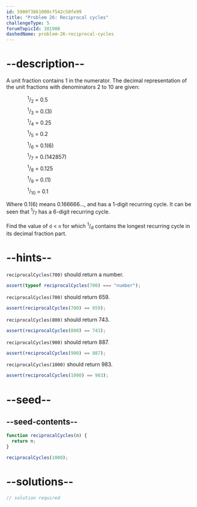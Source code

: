 ```yaml
---
id: 5900f3861000cf542c50fe99
title: "Problem 26: Reciprocal cycles"
challengeType: 5
forumTopicId: 301908
dashedName: problem-26-reciprocal-cycles
---
```


# --description--

A unit fraction contains 1 in the numerator. The decimal representation of the unit fractions with denominators 2 to 10 are given:

<div style='padding-left: 4em; display: inline-grid; grid-template-rows: auto; row-gap: 7px;'><div><sup>1</sup>/<sub>2</sub> = 0.5</div><div><sup>1</sup>/<sub>3</sub> = 0.(3)</div><div><sup>1</sup>/<sub>4</sub> = 0.25</div><div><sup>1</sup>/<sub>5</sub> = 0.2</div><div><sup>1</sup>/<sub>6</sub> = 0.1(6)</div><div><sup>1</sup>/<sub>7</sub> = 0.(142857)</div><div><sup>1</sup>/<sub>8</sub> = 0.125</div><div><sup>1</sup>/<sub>9</sub> = 0.(1)</div><div><sup>1</sup>/<sub>10</sub> = 0.1</div></div>

Where 0.1(6) means 0.166666..., and has a 1-digit recurring cycle. It can be seen that <sup>1</sup>/<sub>7</sub> has a 6-digit recurring cycle.

Find the value of `d` &lt; `n` for which <sup>1</sup>/<sub>d</sub> contains the longest recurring cycle in its decimal fraction part.

# --hints--

`reciprocalCycles(700)` should return a number.

```js
assert(typeof reciprocalCycles(700) === "number");
```

`reciprocalCycles(700)` should return 659.

```js
assert(reciprocalCycles(700) == 659);
```

`reciprocalCycles(800)` should return 743.

```js
assert(reciprocalCycles(800) == 743);
```

`reciprocalCycles(900)` should return 887.

```js
assert(reciprocalCycles(900) == 887);
```

`reciprocalCycles(1000)` should return 983.

```js
assert(reciprocalCycles(1000) == 983);
```

# --seed--

## --seed-contents--

```js
function reciprocalCycles(n) {
  return n;
}

reciprocalCycles(1000);
```

# --solutions--

```js
// solution required
```
